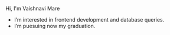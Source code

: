 Hi, I'm Vaishnavi Mare
-  I’m interested in frontend development and database queries.
-  I’m puesuing now my graduation.
